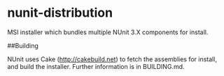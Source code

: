 nunit-distribution
==================

MSI installer which bundles multiple NUnit 3.X components for install. 

##Building

NUnit uses Cake (http://cakebuild.net) to fetch the assemblies for install, and build the installer. Further information is in BUILDING.md.